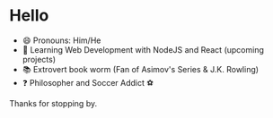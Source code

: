 

<!--
**Oscaribiris/Oscaribiris** is a ✨ _special_ ✨ repository because its `README.md` (this file) appears on your GitHub profile.-->

# Hello 

- 😄  Pronouns: Him/He
- 🌱  Learning Web Development with NodeJS and React (upcoming projects)
- 📚  Extrovert book worm (Fan of Asimov's Series & J.K. Rowling)
- ❓  Philosopher and Soccer Addict ⚽️


Thanks for stopping by.



